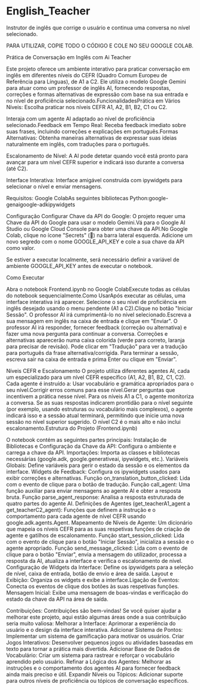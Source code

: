 # English_Teacher
Instrutor de inglês que corrige o usuário e continua uma conversa no nível selecionado.

PARA UTILIZAR, COPIE TODO O CÓDIGO E COLE NO SEU GOOGLE COLAB.

Prática de Conversação em Inglês com Ai Teacher

Este projeto oferece um ambiente interativo para praticar conversação em inglês em diferentes níveis do CEFR (Quadro Comum Europeu de Referência para Línguas), de A1 a C2. 
Ele utiliza o modelo Google Gemini para atuar como um professor de inglês AI, fornecendo respostas, correções e formas alternativas de expressão com base na sua entrada e no nível de proficiência selecionado.FuncionalidadesPrática em Vários Níveis: Escolha praticar nos níveis CEFR A1, A2, B1, B2, C1 ou C2.

Interaja com um agente AI adaptado ao nível de proficiência selecionado.Feedback em Tempo Real: Receba feedback imediato sobre suas frases, incluindo correções e explicações em português.Formas Alternativas: Obtenha maneiras alternativas de expressar suas ideias naturalmente em inglês, com traduções para o português.

Escalonamento de Nível: A AI pode detetar quando você está pronto para avançar para um nível CEFR superior e indicará isso durante a conversa (até C2).

Interface Interativa: Interface amigável construída com ipywidgets para selecionar o nível e enviar mensagens.

Requisitos: Google ColabAs seguintes bibliotecas Python:google-genaigoogle-adkipywidgets


Configuração
Configurar Chave da API do Google: O projeto requer uma Chave da API do Google para usar o modelo Gemini.Vá para o Google AI Studio ou Google Cloud Console para obter uma chave da API.No Google Colab, clique no ícone "Secrets" (🔑) na barra lateral esquerda. Adicione um novo segredo com o nome GOOGLE_API_KEY e cole a sua chave da API como valor.

Se estiver a executar localmente, será necessário definir a variável de ambiente GOOGLE_API_KEY antes de executar o notebook.

Como Executar

Abra o notebook Frontend.ipynb no Google ColabExecute todas as células do notebook sequencialmente.Como UsarApós executar as células, uma interface interativa irá aparecer.
Selecione o seu nível de proficiência em inglês desejado usando o menu pendente (A1 a C2).Clique no botão "Iniciar Sessão".
O professor AI irá cumprimentá-lo no nível selecionado.Escreva a sua mensagem em inglês na caixa de entrada e clique em "Enviar".
O professor AI irá responder, fornecer feedback (correção ou alternativa) e fazer uma nova pergunta para continuar a conversa.
Correções e alternativas aparecerão numa caixa colorida (verde para correto, laranja para precisar de revisão). 
Pode clicar em "Tradução" para ver a tradução para português da frase alternativa/corrigida.
Para terminar a sessão, escreva sair na caixa de entrada e prima Enter ou clique em "Enviar".

Níveis CEFR e Escalonamento
O projeto utiliza diferentes agentes AI, cada um especializado para um nível CEFR específico (A1, A2, B1, B2, C1, C2). Cada agente é instruído a:
Usar vocabulário e gramática apropriados para o seu nível.Corrigir erros comuns para esse nível.Gerar perguntas que incentivem a prática nesse nível.
Para os níveis A1 a C1, o agente monitoriza a conversa. Se as suas respostas indicarem prontidão para o nível seguinte (por exemplo, usando estruturas ou vocabulário mais complexos), o agente indicará isso e a sessão atual terminará, permitindo que inicie uma nova sessão no nível superior sugerido. O nível C2 é o mais alto e não inclui escalonamento.Estrutura do Projeto (Frontend.ipynb)

O notebook contém as seguintes partes principais:
Instalação de Bibliotecas e Configuração da Chave da API: Configura o ambiente e carrega a chave da API.
Importações: Importa as classes e bibliotecas necessárias (google.adk, google.generativeai, ipywidgets, etc.).
Variáveis Globais: Define variáveis para gerir o estado da sessão e os elementos da interface.
Widgets de Feedback: Configura os ipywidgets usados para exibir correções e alternativas.
Função on_translation_button_clicked: Lida com o evento de clique para o botão de tradução.
Função call_agent: Uma função auxiliar para enviar mensagens ao agente AI e obter a resposta bruta.
Função parse_agent_response: Analisa a resposta estruturada de quatro partes do agente AI.
Definições de Agentes (get_teacherA1_agent a get_teacherC2_agent): Funções que definem a instrução e o comportamento para cada agente de nível CEFR usando google.adk.agents.Agent.
Mapeamento de Níveis de Agente: Um dicionário que mapeia os níveis CEFR para as suas respetivas funções de criação de agente e gatilhos de escalonamento.
Função start_session_clicked: Lida com o evento de clique para o botão "Iniciar Sessão", inicializa a sessão e o agente apropriado.
Função send_message_clicked: Lida com o evento de clique para o botão "Enviar", envia a mensagem do utilizador, processa a resposta da AI, atualiza a interface e verifica o escalonamento de nível.
Configuração de Widgets da Interface: Define os ipywidgets para a seleção de nível, caixa de entrada, botão de envio e área de saída.
Layout e Exibição: Organiza os widgets e exibe a interface.Ligação de Eventos: Conecta os eventos de clique dos botões às suas respetivas funções.
Mensagem Inicial: Exibe uma mensagem de boas-vindas e verificação do estado da chave da API na área de saída.

Contribuições: Contribuições são bem-vindas! Se você quiser ajudar a melhorar este projeto, aqui estão algumas áreas onde a sua contribuição seria muito valiosa:
Melhorar a Interface: Aprimorar a experiência do usuário e o design da interface interativa.
Adicionar Sistema de Pontos: Implementar um sistema de gamificação para motivar os usuários.
Criar Jogos Interativos: Desenvolver pequenos jogos ou atividades baseadas em texto para tornar a prática mais divertida.
Adicionar Base de Dados de Vocabulário: Criar um sistema para rastrear e reforçar o vocabulário aprendido pelo usuário.
Refinar a Lógica dos Agentes: Melhorar as instruções e o comportamento dos agentes AI para fornecer feedback ainda mais preciso e útil.
Expandir Níveis ou Tópicos: Adicionar suporte para outros níveis de proficiência ou tópicos de conversação específicos.
